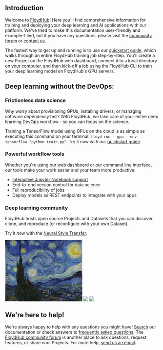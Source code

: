 ## Introduction
Welcome to [FloydHub](https://www.floydhub.com/)! Here you'll find comprehensive information for training and deploying your deep learning and AI applications with our platform. We've tried to make this documentation user-friendly and example-filled, but if you have any questions, please visit the [community forum](https://forum.floydhub.com/) or [contact us](mailto:support@floydhub.com).

The fastest way to get up and running is to use our [quickstart guide](http://docs.floydhub.com/getstarted/quick_start), which walks through an entire FloydHub training job step-by-step. You'll create a new Project on the FloydHub web dashboard, connect it to a local directory on your computer, and then kick-off a job using the FloydHub CLI to train your deep learning model on FloydHub's GPU servers.

## Deep learning without the DevOps:

### Frictionless data science
Why worry about provisioning GPUs, installing drivers, or managing software dependency hell? With FloydHub, we take care of your entire deep learning DevOps workflow - so you can focus on the science.

Training a TensorFlow model using GPUs on the cloud is as simple as executing this command on your terminal: 
`floyd run --gpu --env tensorflow "python train.py"`. Try it now with our [quickstart guide](http://docs.floydhub.com/getstarted/quick_start).

### Powerful workflow tools
Whether you're using our web dashboard or our command line interface, our tools make your work easier and your team more productive:

- [Interactive Jupyter Notebook support](http://docs.floydhub.com/getstarted/quick_start_jupyter/)
- End-to-end version control for data science
- Full reproducibility of jobs
- Deploy models as REST endpoints to integrate with your apps

### Deep learning community

FloydHub hosts open source Projects and Datasets that you can discover, clone, and reproduce (or reconfigure with your own Dataset).

Try it now with the [Neural Style Transfer](http://docs.floydhub.com/examples/style_transfer/).

<img src="https://raw.githubusercontent.com/jcjohnson/neural-style/master/examples/inputs/starry_night_google.jpg" height="200px">
<img src="https://raw.githubusercontent.com/jcjohnson/neural-style/master/examples/inputs/hoovertowernight.jpg" height="200px">
<img src="https://raw.githubusercontent.com/jcjohnson/neural-style/master/examples/outputs/starry_stanford_bigger.png" width="710px">

## We're here to help!

We're always happy to help with any questions you might have! [Search](http://docs.floydhub.com/) our documentation or check answers to [frequently asked questions](http://docs.floydhub.com/faqs/installation/). The [FloydHub community forum](https://forum.floydhub.com/) is another place to ask questions, request features, or share cool Projects. For more help, [send us an email]((mailto:support@floydhub.com)).